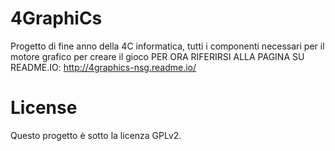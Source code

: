 # 4GraphiCs
Progetto di fine anno della 4C informatica, tutti i componenti necessari per il motore grafico per creare il gioco
PER ORA RIFERIRSI ALLA PAGINA SU README.IO: http://4graphics-nsg.readme.io/

# License
Questo progetto è sotto la licenza GPLv2.
